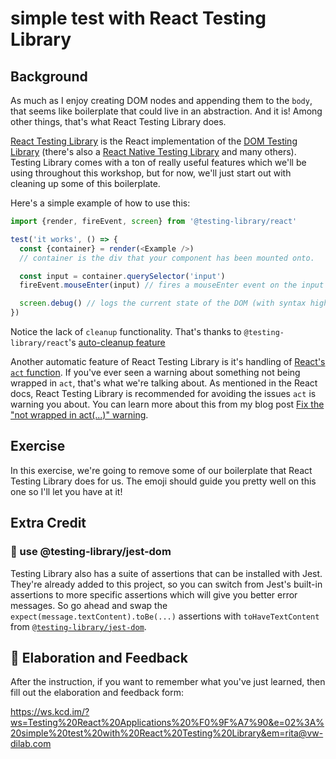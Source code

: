 # simple test with React Testing Library

## Background

As much as I enjoy creating DOM nodes and appending them to the `body`, that
seems like boilerplate that could live in an abstraction. And it is! Among other
things, that's what React Testing Library does.

[React Testing Library](https://testing-library.com/react) is the React
implementation of the [DOM Testing Library](https://testing-library.com)
(there's also a
[React Native Testing Library](https://testing-library.com/react-native) and
many others). Testing Library comes with a ton of really useful features which
we'll be using throughout this workshop, but for now, we'll just start out with
cleaning up some of this boilerplate.

Here's a simple example of how to use this:

```javascript
import {render, fireEvent, screen} from '@testing-library/react'

test('it works', () => {
  const {container} = render(<Example />)
  // container is the div that your component has been mounted onto.

  const input = container.querySelector('input')
  fireEvent.mouseEnter(input) // fires a mouseEnter event on the input

  screen.debug() // logs the current state of the DOM (with syntax highlighting!)
})
```

Notice the lack of `cleanup` functionality. That's thanks to
`@testing-library/react`'s
[auto-cleanup feature](https://testing-library.com/docs/react-testing-library/api#cleanup)

Another automatic feature of React Testing Library is it's handling of
[React's `act` function](https://reactjs.org/docs/test-utils.html#act). If
you've ever seen a warning about something not being wrapped in `act`, that's
what we're talking about. As mentioned in the React docs, React Testing Library
is recommended for avoiding the issues `act` is warning you about. You can learn
more about this from my blog post
[Fix the "not wrapped in act(...)" warning](https://kentcdodds.com/blog/fix-the-not-wrapped-in-act-warning).

## Exercise

In this exercise, we're going to remove some of our boilerplate that React
Testing Library does for us. The emoji should guide you pretty well on this one
so I'll let you have at it!

## Extra Credit

### 💯 use @testing-library/jest-dom

Testing Library also has a suite of assertions that can be installed with Jest.
They're already added to this project, so you can switch from Jest's built-in
assertions to more specific assertions which will give you better error
messages. So go ahead and swap the `expect(message.textContent).toBe(...)`
assertions with `toHaveTextContent` from
[`@testing-library/jest-dom`](http://testing-library.com/jest-dom).

## 🦉 Elaboration and Feedback

After the instruction, if you want to remember what you've just learned, then
fill out the elaboration and feedback form:

https://ws.kcd.im/?ws=Testing%20React%20Applications%20%F0%9F%A7%90&e=02%3A%20simple%20test%20with%20React%20Testing%20Library&em=rita@vw-dilab.com
